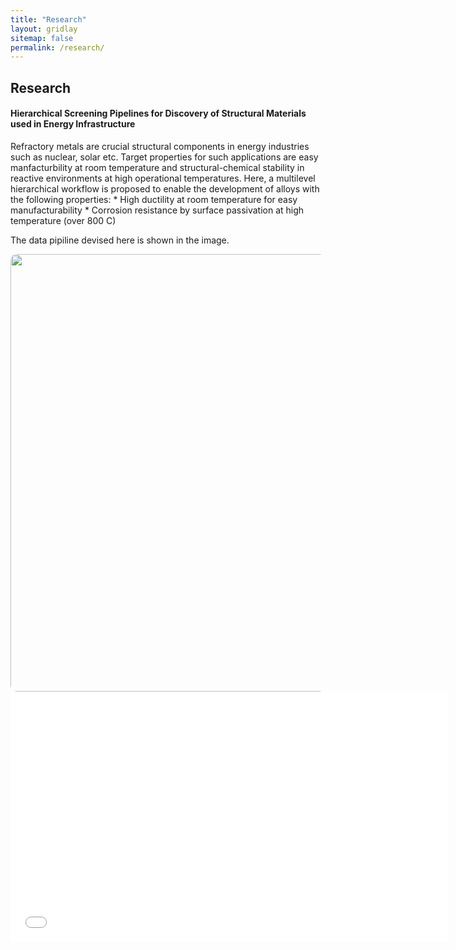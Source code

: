 ```yaml
---
title: "Research"
layout: gridlay
sitemap: false
permalink: /research/
---
```



## Research


<style>
img{
  border-radius: 10px;
}
.col-md-3 {
  margin-top:10px;
  margin-bottom:10px;
  padding:0px;
  display:block;
  overflow:hidden;
  text-align:center;
  display: table-cell;
  background: white;
  border-radius: 20px;
  height: auto;
  <!-- border: 1px solid black; -->
}
iframe {
  margin:0;
  padding:0;
  width: 700px;
  height: 400px;
  display: inline;
  vertical-align: middle;
}
</style>

<div class="jumbotron">
<div class="row align-items-end">
<div class="col-md-12 col-sm-12">
 <h4>Hierarchical Screening Pipelines for Discovery of Structural Materials used in  Energy Infrastructure</h4>
Refractory metals are crucial structural components in energy industries such as nuclear, solar etc. Target properties for such applications are easy manfacturbility at room temperature and structural-chemical stability in reactive environments at high operational temperatures. Here, a multilevel hierarchical workflow is proposed to enable the development of alloys with the following properties:
* High ductility at room temperature for easy manufacturability
* Corrosion resistance by surface passivation at high temperature (over 800 C)
  
The data pipiline devised here is shown in the image.
<div class="col-md-18 col-sm-12" style="background-color:transparent" >
<img src="{{ site.url }}{{ site.baseurl }}/images/respic/BCCpipeline.png" width="700px"/>
</div>
</div>
</div>
    
<div class="col-md-18 col-sm-12" style="background-color:transparent;">
  <iframe src="{{ site.url }}{{ site.baseurl }}/images/videos/BCCdemo.mp4?autoplay=1&loop=1&autopause=0&muted=1&quality=240p&background=1"  frameborder="0" allow="autoplay"></iframe>
</div>
  
